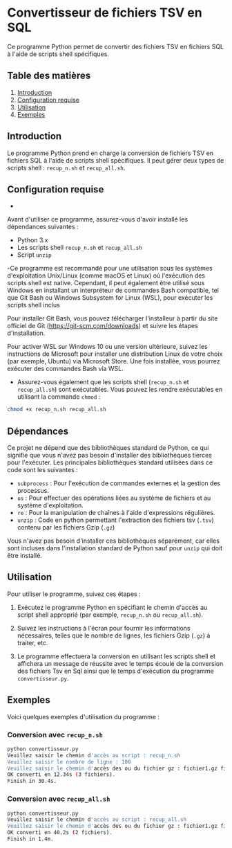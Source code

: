 # Convertisseur de fichiers TSV en SQL

Ce programme Python permet de convertir des fichiers TSV en fichiers SQL à l'aide de scripts shell spécifiques.

## Table des matières

1. [Introduction](#introduction)
2. [Configuration requise](#configuration-requise)
3. [Utilisation](#utilisation)
4. [Exemples](#exemples)

## Introduction

Le programme Python prend en charge la conversion de fichiers TSV en fichiers SQL à l'aide de scripts shell spécifiques. Il peut gérer deux types de scripts shell : `recup_n.sh` et `recup_all.sh`.

## Configuration requise
-
Avant d'utiliser ce programme, assurez-vous d'avoir installé les dépendances suivantes :
- Python 3.x
- Les scripts shell `recup_n.sh` et `recup_all.sh`
- Script `unzip`

 -Ce programme est recommandé pour une utilisation sous les systèmes d'exploitation Unix/Linux (comme macOS et Linux) où l'exécution des scripts shell est native. Cependant, il peut également être utilisé sous Windows en installant un interpréteur de commandes Bash compatible, tel que Git Bash ou Windows Subsystem for Linux (WSL), pour exécuter les scripts shell inclus

Pour installer Git Bash, vous pouvez télécharger l'installeur à partir du site officiel de Git (https://git-scm.com/downloads) et suivre les étapes d'installation.

Pour activer WSL sur Windows 10 ou une version ultérieure, suivez les instructions de Microsoft pour installer une distribution Linux de votre choix (par exemple, Ubuntu) via Microsoft Store. Une fois installée, vous pourrez exécuter des commandes Bash via WSL.


- Assurez-vous également que les scripts shell (`recup_n.sh` et `recup_all.sh`) sont exécutables. Vous pouvez les rendre exécutables en utilisant la commande `chmod` :

```bash
chmod +x recup_n.sh recup_all.sh
```

## Dépendances

Ce projet ne dépend que des bibliothèques standard de Python, ce qui signifie que vous n'avez pas besoin d'installer des bibliothèques tierces pour l'exécuter. Les principales bibliothèques standard utilisées dans ce code sont les suivantes :

- `subprocess` : Pour l'exécution de commandes externes et la gestion des processus.
- `os` : Pour effectuer des opérations liées au système de fichiers et au système d'exploitation.
- `re` : Pour la manipulation de chaînes à l'aide d'expressions régulières.
- `unzip` : Code en python permettant l'extraction des fichiers tsv (`.tsv`) contenu par les fichiers Gzip (`.gz`)

Vous n'avez pas besoin d'installer ces bibliothèques séparément, car elles sont incluses dans l'installation standard de Python sauf pour `unzip` qui doit être installé.

 
## Utilisation

Pour utiliser le programme, suivez ces étapes :

1. Exécutez le programme Python en spécifiant le chemin d'accès au script shell approprié (par exemple, `recup_n.sh` ou `recup_all.sh`).

2. Suivez les instructions à l'écran pour fournir les informations nécessaires, telles que le nombre de lignes, les fichiers Gzip (`.gz`) à traiter, etc.

3. Le programme effectuera la conversion en utilisant les scripts shell et affichera un message de réussite avec le temps écoulé de la conversion des fichiers Tsv en Sql ainsi que le temps d'exécution du programme `convertisseur.py`.

## Exemples

Voici quelques exemples d'utilisation du programme :

### Conversion avec `recup_n.sh`

```bash
python convertisseur.py
Veuillez saisir le chemin d'accès au script : recup_n.sh
Veuillez saisir le nombre de ligne : 100
Veuillez saisir le chemin d'accès des ou du fichier gz : fichier1.gz fichier2.gz fichier3.gz
OK converti en 12.34s (3 fichiers).
Finish in 30.4s.
```

### Conversion avec `recup_all.sh`

```bash
python convertisseur.py
Veuillez saisir le chemin d'accès au script : recup_all.sh
Veuillez saisir le chemin d'accès des ou du fichier gz : fichier1.gz fichier2.gz 
OK converti en 40.2s (2 fichiers).
Finish in 1.4m.

